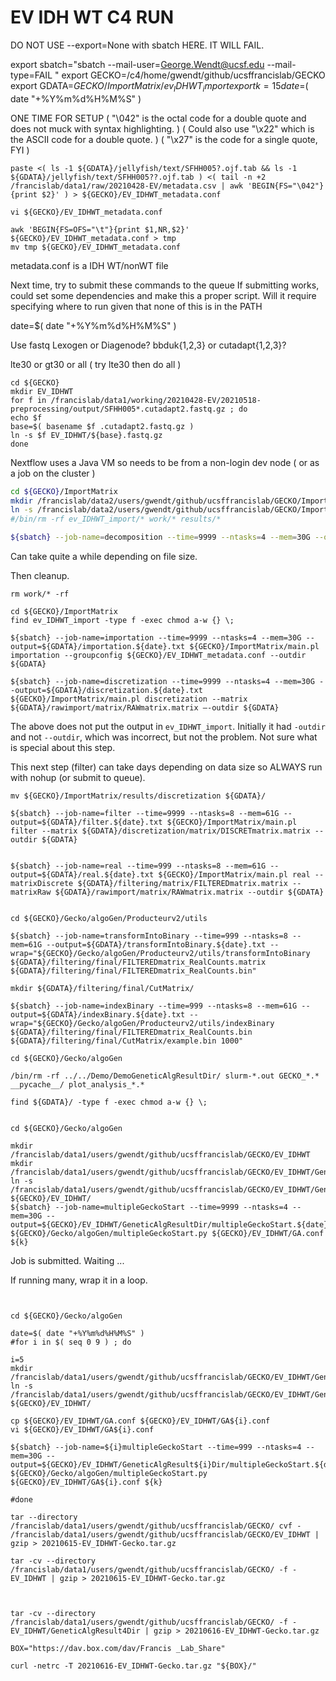 #	EV IDH WT C4 RUN

DO NOT USE --export=None with sbatch HERE. IT WILL FAIL.

export sbatch="sbatch --mail-user=George.Wendt@ucsf.edu --mail-type=FAIL "
export GECKO=/c4/home/gwendt/github/ucsffrancislab/GECKO
export GDATA=${GECKO}/ImportMatrix/ev_IDHWT_import
export k=15
date=$( date "+%Y%m%d%H%M%S" )



ONE TIME FOR SETUP
( "\042" is the octal code for a double quote and does not muck with syntax highlighting. )
( Could also use "\x22" which is the ASCII code for a double quote. )
( "\x27" is the code for a single quote, FYI )

```
paste <( ls -1 ${GDATA}/jellyfish/text/SFHH005?.ojf.tab && ls -1 ${GDATA}/jellyfish/text/SFHH005??.ojf.tab ) <( tail -n +2 /francislab/data1/raw/20210428-EV/metadata.csv | awk 'BEGIN{FS="\042"}{print $2}' ) > ${GECKO}/EV_IDHWT_metadata.conf

vi ${GECKO}/EV_IDHWT_metadata.conf

awk 'BEGIN{FS=OFS="\t"}{print $1,NR,$2}' ${GECKO}/EV_IDHWT_metadata.conf > tmp
mv tmp ${GECKO}/EV_IDHWT_metadata.conf
```

metadata.conf is a IDH WT/nonWT file


Next time, try to submit these commands to the queue
If submitting works, could set some dependencies and make this a proper script.
Will it require specifying where to run given that none of this is in the PATH


date=$( date "+%Y%m%d%H%M%S" )


Use fastq 
Lexogen or Diagenode?
bbduk{1,2,3} or cutadapt{1,2,3}?

lte30 or gt30 or all ( try lte30 then do all )


```
cd ${GECKO}
mkdir EV_IDHWT
for f in /francislab/data1/working/20210428-EV/20210518-preprocessing/output/SFHH005*.cutadapt2.fastq.gz ; do
echo $f
base=$( basename $f .cutadapt2.fastq.gz )
ln -s $f EV_IDHWT/${base}.fastq.gz
done
```


Nextflow uses a Java VM so needs to be from a non-login dev node ( or as a job on the cluster )



```BASH
cd ${GECKO}/ImportMatrix
mkdir /francislab/data2/users/gwendt/github/ucsffrancislab/GECKO/ImportMatrix/ev_IDHWT_import
ln -s /francislab/data2/users/gwendt/github/ucsffrancislab/GECKO/ImportMatrix/ev_IDHWT_import
#/bin/rm -rf ev_IDHWT_import/* work/* results/*

${sbatch} --job-name=decomposition --time=9999 --ntasks=4 --mem=30G --output=${GDATA}/decomposition.${date}.txt ${GECKO}/ImportMatrix/main.pl decomposition --singleEnd --outdir ${GDATA} --reads '/c4/home/gwendt/github/ucsffrancislab/GECKO/EV_IDHWT/*.fastq.gz' --kmersize ${k}
```

Can take quite a while depending on file size. 

Then cleanup.


```
rm work/* -rf
```



```
cd ${GECKO}/ImportMatrix
find ev_IDHWT_import -type f -exec chmod a-w {} \;

${sbatch} --job-name=importation --time=9999 --ntasks=4 --mem=30G --output=${GDATA}/importation.${date}.txt ${GECKO}/ImportMatrix/main.pl importation --groupconfig ${GECKO}/EV_IDHWT_metadata.conf --outdir ${GDATA}

${sbatch} --job-name=discretization --time=9999 --ntasks=4 --mem=30G --output=${GDATA}/discretization.${date}.txt ${GECKO}/ImportMatrix/main.pl discretization --matrix ${GDATA}/rawimport/matrix/RAWmatrix.matrix –-outdir ${GDATA}
```

The above does not put the output in `ev_IDHWT_import`.
Initially it had `-outdir` and not `--outdir`, which was incorrect, but not the problem.
Not sure what is special about this step.

This next step (filter) can take days depending on data size so ALWAYS run with nohup (or submit to queue).


```
mv ${GECKO}/ImportMatrix/results/discretization ${GDATA}/

${sbatch} --job-name=filter --time=9999 --ntasks=8 --mem=61G --output=${GDATA}/filter.${date}.txt ${GECKO}/ImportMatrix/main.pl filter --matrix ${GDATA}/discretization/matrix/DISCRETmatrix.matrix --outdir ${GDATA}


${sbatch} --job-name=real --time=999 --ntasks=8 --mem=61G --output=${GDATA}/real.${date}.txt ${GECKO}/ImportMatrix/main.pl real --matrixDiscrete ${GDATA}/filtering/matrix/FILTEREDmatrix.matrix --matrixRaw ${GDATA}/rawimport/matrix/RAWmatrix.matrix --outdir ${GDATA}


cd ${GECKO}/Gecko/algoGen/Producteurv2/utils

${sbatch} --job-name=transformIntoBinary --time=999 --ntasks=8 --mem=61G --output=${GDATA}/transformIntoBinary.${date}.txt --wrap="${GECKO}/Gecko/algoGen/Producteurv2/utils/transformIntoBinary ${GDATA}/filtering/final/FILTEREDmatrix_RealCounts.matrix ${GDATA}/filtering/final/FILTEREDmatrix_RealCounts.bin"

mkdir ${GDATA}/filtering/final/CutMatrix/

${sbatch} --job-name=indexBinary --time=999 --ntasks=8 --mem=61G --output=${GDATA}/indexBinary.${date}.txt --wrap="${GECKO}/Gecko/algoGen/Producteurv2/utils/indexBinary ${GDATA}/filtering/final/FILTEREDmatrix_RealCounts.bin ${GDATA}/filtering/final/CutMatrix/example.bin 1000"
```




```
cd ${GECKO}/Gecko/algoGen

/bin/rm -rf ../../Demo/DemoGeneticAlgResultDir/ slurm-*.out GECKO_*.* __pycache__/ plot_analysis_*.* 

find ${GDATA}/ -type f -exec chmod a-w {} \;


cd ${GECKO}/Gecko/algoGen

mkdir /francislab/data1/users/gwendt/github/ucsffrancislab/GECKO/EV_IDHWT
mkdir /francislab/data1/users/gwendt/github/ucsffrancislab/GECKO/EV_IDHWT/GeneticAlgResultDir
ln -s /francislab/data1/users/gwendt/github/ucsffrancislab/GECKO/EV_IDHWT/GeneticAlgResultDir ${GECKO}/EV_IDHWT/
${sbatch} --job-name=multipleGeckoStart --time=9999 --ntasks=4 --mem=30G --output=${GECKO}/EV_IDHWT/GeneticAlgResultDir/multipleGeckoStart.${date}.txt ${GECKO}/Gecko/algoGen/multipleGeckoStart.py ${GECKO}/EV_IDHWT/GA.conf ${k}

```

Job is submitted. Waiting ...




If running many, wrap it in a loop.

```


cd ${GECKO}/Gecko/algoGen

date=$( date "+%Y%m%d%H%M%S" )
#for i in $( seq 0 9 ) ; do

i=5
mkdir /francislab/data1/users/gwendt/github/ucsffrancislab/GECKO/EV_IDHWT/GeneticAlgResult${i}Dir
ln -s /francislab/data1/users/gwendt/github/ucsffrancislab/GECKO/EV_IDHWT/GeneticAlgResult${i}Dir ${GECKO}/EV_IDHWT/

cp ${GECKO}/EV_IDHWT/GA.conf ${GECKO}/EV_IDHWT/GA${i}.conf
vi ${GECKO}/EV_IDHWT/GA${i}.conf

${sbatch} --job-name=${i}multipleGeckoStart --time=999 --ntasks=4 --mem=30G --output=${GECKO}/EV_IDHWT/GeneticAlgResult${i}Dir/multipleGeckoStart.${date}.txt ${GECKO}/Gecko/algoGen/multipleGeckoStart.py ${GECKO}/EV_IDHWT/GA${i}.conf ${k}

#done

```



```
tar --directory /francislab/data1/users/gwendt/github/ucsffrancislab/GECKO/ cvf - /francislab/data1/users/gwendt/github/ucsffrancislab/GECKO/EV_IDHWT | gzip > 20210615-EV_IDHWT-Gecko.tar.gz

tar -cv --directory /francislab/data1/users/gwendt/github/ucsffrancislab/GECKO/ -f - EV_IDHWT | gzip > 20210615-EV_IDHWT-Gecko.tar.gz



tar -cv --directory /francislab/data1/users/gwendt/github/ucsffrancislab/GECKO/ -f - EV_IDHWT/GeneticAlgResult4Dir | gzip > 20210616-EV_IDHWT-Gecko.tar.gz

BOX="https://dav.box.com/dav/Francis _Lab_Share"

curl -netrc -T 20210616-EV_IDHWT-Gecko.tar.gz "${BOX}/"
```
